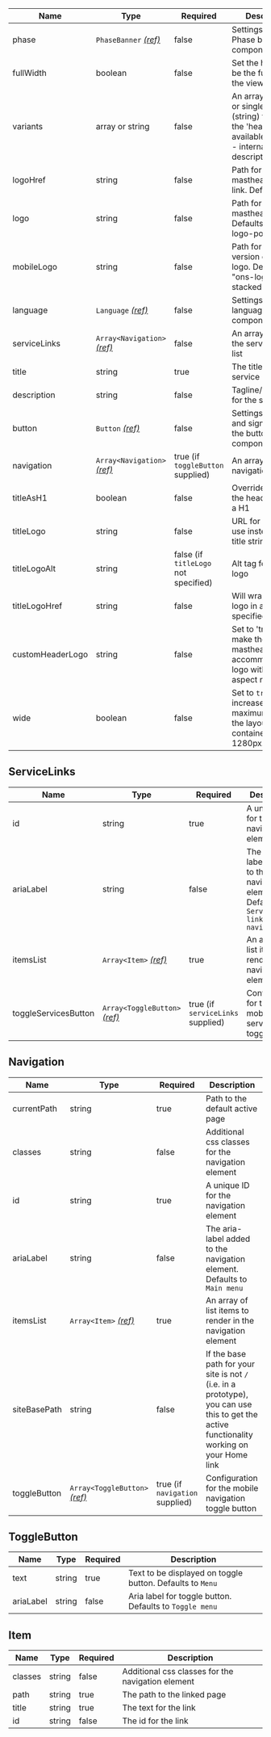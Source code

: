 | Name             | Type                                              | Required                             | Description                                                                                                         |
| ---------------- | ------------------------------------------------- | ------------------------------------ | ------------------------------------------------------------------------------------------------------------------- |
| phase            | `PhaseBanner` [_(ref)_](/components/phase-banner) | false                                | Settings for the Phase banner component                                                                             |
| fullWidth        | boolean                                           | false                                | Set the header to be the full width of the viewport                                                                 |
| variants         | array or string                                   | false                                | An array of values or single value (string) to adjust the 'header' using available variants - internal, description |
| logoHref         | string                                            | false                                | Path for the masthead logo link. Defaults to "/"                                                                    |
| logo             | string                                            | false                                | Path for the masthead logo. Defaults to "ons-logo-pos"                                                              |
| mobileLogo       | string                                            | false                                | Path for the mobile version of the logo. Defaults to "ons-logo-stacked-pos"                                         |
| language         | `Language` [_(ref)_](/patterns/change-language)   | false                                | Settings for the language selector component                                                                        |
| serviceLinks     | `Array<Navigation>` [_(ref)_](#servicelinks)      | false                                | An array to render the service links list                                                                           |
| title            | string                                            | true                                 | The title for the service                                                                                           |
| description      | string                                            | false                                | Tagline/description for the service                                                                                 |
| button           | `Button` [_(ref)_](/components/button)            | false                                | Settings for save and sign out using the button component                                                           |
| navigation       | `Array<Navigation>` [_(ref)_](#navigation)        | true (if `toggleButton` supplied)    | An array of all navigation links                                                                                    |
| titleAsH1        | boolean                                           | false                                | Override to render the header title as a H1                                                                         |
| titleLogo        | string                                            | false                                | URL for image to use instead of a title string                                                                      |
| titleLogoAlt     | string                                            | false (if `titleLogo` not specified) | Alt tag for the title logo                                                                                          |
| titleLogoHref    | string                                            | false                                | Will wrap the title logo in a link to the specified URL                                                             |
| customHeaderLogo | string                                            | false                                | Set to 'true' to make the masthead taller to accommodate a logo with a taller aspect ratio                          |
| wide             | boolean                                           | false                                | Set to `true` to increase the maximum width of the layout container to 1280px.                                      |

## ServiceLinks

| Name                 | Type                                           | Required                          | Description                                                                            |
| -------------------- | ---------------------------------------------- | --------------------------------- | -------------------------------------------------------------------------------------- |
| id                   | string                                         | true                              | A unique ID for the navigation element                                                 |
| ariaLabel            | string                                         | false                             | The aria-label added to the navigation element. Defaults to `Service links navigation` |
| itemsList            | `Array<Item>` [_(ref)_](#item)                 | true                              | An array of list items to render in the navigation element                             |
| toggleServicesButton | `Array<ToggleButton>` [_(ref)_](#togglebutton) | true (if `serviceLinks` supplied) | Configuration for the mobile service links toggle button                               |

## Navigation

| Name         | Type                                           | Required                        | Description                                                                                                                                 |
| ------------ | ---------------------------------------------- | ------------------------------- | ------------------------------------------------------------------------------------------------------------------------------------------- |
| currentPath  | string                                         | true                            | Path to the default active page                                                                                                             |
| classes      | string                                         | false                           | Additional css classes for the navigation element                                                                                           |
| id           | string                                         | true                            | A unique ID for the navigation element                                                                                                      |
| ariaLabel    | string                                         | false                           | The aria-label added to the navigation element. Defaults to `Main menu`                                                                     |
| itemsList    | `Array<Item>` [_(ref)_](#item)                 | true                            | An array of list items to render in the navigation element                                                                                  |
| siteBasePath | string                                         | false                           | If the base path for your site is not `/` (i.e. in a prototype), you can use this to get the active functionality working on your Home link |
| toggleButton | `Array<ToggleButton>` [_(ref)_](#togglebutton) | true (if `navigation` supplied) | Configuration for the mobile navigation toggle button                                                                                       |

## ToggleButton

| Name      | Type   | Required | Description                                               |
| --------- | ------ | -------- | --------------------------------------------------------- |
| text      | string | true     | Text to be displayed on toggle button. Defaults to `Menu` |
| ariaLabel | string | false    | Aria label for toggle button. Defaults to `Toggle menu`   |

## Item

| Name    | Type   | Required | Description                                       |
| ------- | ------ | -------- | ------------------------------------------------- |
| classes | string | false    | Additional css classes for the navigation element |
| path    | string | true     | The path to the linked page                       |
| title   | string | true     | The text for the link                             |
| id      | string | false    | The id for the link                               |
